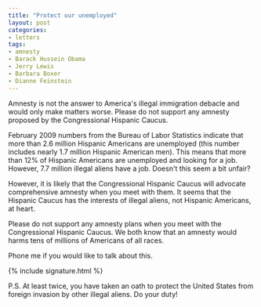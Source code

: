 ```yaml
---
title: "Protect our unemployed"
layout: post
categories:
- letters
tags:
- amnesty
- Barack Hussein Obama
- Jerry Lewis
- Barbara Boxer
- Dianne Feinstein
---
```


Amnesty is not the answer to America's illegal immigration debacle and would only make matters worse. Please do not support any amnesty proposed by the Congressional Hispanic Caucus.

February 2009 numbers from the Bureau of Labor Statistics indicate that more than 2.6 million Hispanic Americans are unemployed (this number includes nearly 1.7 million Hispanic American men). This means that more than 12% of Hispanic Americans are unemployed and looking for a job. However, 7.7 million illegal aliens have a job. Doesn't this seem a bit unfair?

However, it is likely that the Congressional Hispanic Caucus will advocate comprehensive amnesty when you meet with them. It seems that the Hispanic Caucus has the interests of illegal aliens, not Hispanic Americans, at heart.

Please do not support any amnesty plans when you meet with the Congressional Hispanic Caucus. We both know that an amnesty would harms tens of millions of Americans of all races.

Phone me if you would like to talk about this.

{% include signature.html %}

P.S. At least twice, you have taken an oath to protect the United States from foreign invasion by other illegal aliens. Do your duty!